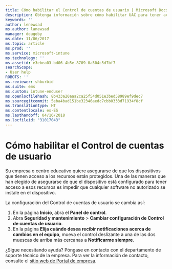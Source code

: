 ```yaml
---
title: Cómo habilitar el Control de cuentas de usuario | Microsoft Docs
description: Obtenga información sobre cómo habilitar UAC para tener acceso a los recursos de la empresa.
keywords: ''
author: lenewsad
ms.author: lanewsad
manager: dougeby
ms.date: 11/06/2017
ms.topic: article
ms.prod: ''
ms.service: microsoft-intune
ms.technology: ''
ms.assetid: e3ebea03-bd06-4b5e-8709-0a504c5d7bf7
searchScope:
- User help
ROBOTS: ''
ms.reviewer: shburbid
ms.suite: ems
ms.custom: intune-enduser
ms.openlocfilehash: 8b433a20aaa2ca25f54d051e3bed58989ef9dec7
ms.sourcegitcommit: 5eba4bad151be32346aedc7cbb0333d71934f8cf
ms.translationtype: HT
ms.contentlocale: es-ES
ms.lasthandoff: 04/16/2018
ms.locfileid: "31017043"
---
```

# <a name="how-to-enable-user-access-control"></a>Cómo habilitar el Control de cuentas de usuario

Su empresa o centro educativo quiere asegurarse de que los dispositivos que tienen acceso a los recursos están protegidos. Una de las maneras que han elegido de asegurarse de que el dispositivo está configurado para tener acceso a esos recursos es impedir que cualquier software no autorizado se instale en el dispositivo.

La configuración del Control de cuentas de usuario se cambia así:

1. En la página **Inicio**, abra el **Panel de control**.
2. Abra **Seguridad y mantenimiento** > **Cambiar configuración de Control de cuentas de usuario**.
3. En la página **Elija cuándo desea recibir notificaciones acerca de cambios en el equipo**, mueva el control deslizante a una de las dos muescas de arriba más cercanas a **Notificarme siempre**.

¿Sigue necesitando ayuda? Póngase en contacto con el departamento de soporte técnico de la empresa. Para ver la información de contacto, consulte el [sitio web de Portal de empresa](https://portal.manage.microsoft.com#HelpDeskDialog).
